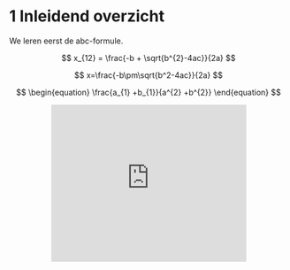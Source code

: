 # 1   Inleidend overzicht

We leren eerst de abc-formule.

$$ x_{12} = \frac{-b + \sqrt{b^{2}-4ac}}{2a} $$

$$ x=\frac{-b\pm\sqrt{b^2-4ac}}{2a} $$ 

$$ 
\begin{equation}
\frac{a_{1} +b_{1}}{a^{2} +b^{2}}
\end{equation} $$

<!-- https://tud-seed.github.io/betasteunpunt/main/Software/Github.html -->

<div style="display: flex; justify-content: center;">
    <div style="position: relative; width: 70%; height: 0; padding-bottom: 56.25%;">
        <iframe
            src="https://youtu.be/TJmgKdc7H34?t=94"
            style="position: absolute; top: 0; left: 0; width: 100%; height: 100%;"
            frameborder="0"
            allow="accelerometer; autoplay; clipboard-write; encrypted-media; gyroscope; picture-in-picture"
            allowfullscreen
        ></iframe>
    </div>
</div>
    

